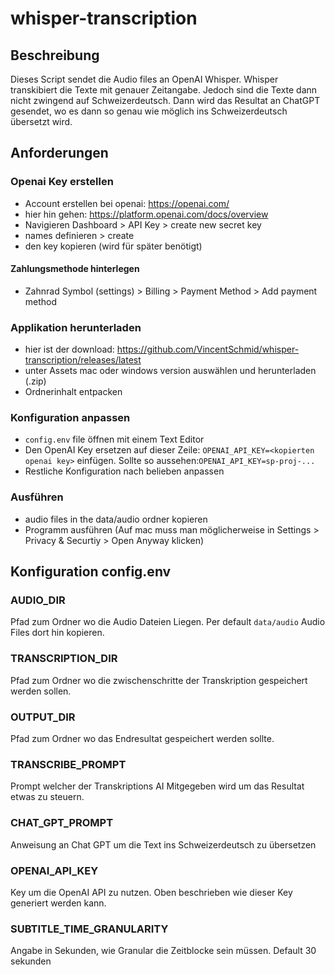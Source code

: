 # whisper-transcription

## Beschreibung
Dieses Script sendet die Audio files an OpenAI Whisper. Whisper transkibiert die Texte mit genauer Zeitangabe. Jedoch sind die Texte dann nicht zwingend auf Schweizerdeutsch.
Dann wird das Resultat an ChatGPT gesendet, wo es dann so genau wie möglich ins Schweizerdeutsch übersetzt wird.

## Anforderungen

### Openai Key erstellen
- Account erstellen bei openai: https://openai.com/
- hier hin gehen: https://platform.openai.com/docs/overview
- Navigieren Dashboard > API Key > create new secret key
- names definieren > create
- den key kopieren (wird für später benötigt)

#### Zahlungsmethode hinterlegen
- Zahnrad Symbol (settings) > Billing > Payment Method > Add payment method

### Applikation herunterladen
- hier ist der download: https://github.com/VincentSchmid/whisper-transcription/releases/latest
- unter Assets mac oder windows version auswählen und herunterladen (.zip)
- Ordnerinhalt entpacken

### Konfiguration anpassen
- `config.env` file öffnen mit einem Text Editor
- Den OpenAI Key ersetzen auf dieser Zeile: `OPENAI_API_KEY=<kopierten openai key>` einfügen. Sollte so aussehen:`OPENAI_API_KEY=sp-proj-...`
- Restliche Konfiguration nach belieben anpassen

### Ausführen
- audio files in the data/audio ordner kopieren
- Programm ausführen (Auf mac muss man möglicherweise in Settings > Privacy & Securtiy > Open Anyway klicken)

## Konfiguration config.env
### AUDIO_DIR
Pfad zum Ordner wo die Audio Dateien Liegen. Per default `data/audio` Audio Files dort hin kopieren.

### TRANSCRIPTION_DIR
Pfad zum Ordner wo die zwischenschritte der Transkription gespeichert werden sollen.

### OUTPUT_DIR
Pfad zum Ordner wo das Endresultat gespeichert werden sollte.

### TRANSCRIBE_PROMPT
Prompt welcher der Transkriptions AI Mitgegeben wird um das Resultat etwas zu steuern.

### CHAT_GPT_PROMPT
Anweisung an Chat GPT um die Text ins Schweizerdeutsch zu übersetzen

### OPENAI_API_KEY
Key um die OpenAI API zu nutzen. Oben beschrieben wie dieser Key generiert werden kann.

### SUBTITLE_TIME_GRANULARITY
Angabe in Sekunden, wie Granular die Zeitblocke sein müssen. Default 30 sekunden
